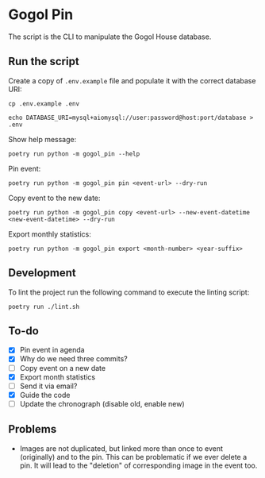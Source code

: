 # Gogol Pin

The script is the CLI to manipulate the Gogol House database.

## Run the script

Create a copy of `.env.example` file and populate it with the correct database URI:

```shell
cp .env.example .env

echo DATABASE_URI=mysql+aiomysql://user:password@host:port/database > .env
```

Show help message:

```shell
poetry run python -m gogol_pin --help
```

Pin event:

```shell
poetry run python -m gogol_pin pin <event-url> --dry-run
```

Copy event to the new date:

```shell
poetry run python -m gogol_pin copy <event-url> --new-event-datetime <new-event-datetime> --dry-run
```

Export monthly statistics:

```shell
poetry run python -m gogol_pin export <month-number> <year-suffix>
```

## Development

To lint the project run the following command to execute the linting script:

```shell
poetry run ./lint.sh
```

## To-do

- [x] Pin event in agenda
- [x] Why do we need three commits?
- [ ] Copy event on a new date
- [x] Export month statistics
- [ ] Send it via email?
- [x] Guide the code
- [ ] Update the chronograph (disable old, enable new)

## Problems

- Images are not duplicated, but linked more than once to event (originally) and
  to the pin. This can be problematic if we ever delete a pin. It will lead to
  the "deletion" of corresponding image in the event too. 
